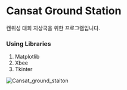 # Cansat Ground Station

캔위성 대회 지상국을 위한 프로그램입니다.

### Using Libraries
1. Matplotlib
2. Xbee
3. Tkinter

![Cansat_ground_staiton](https://user-images.githubusercontent.com/46067507/90512129-9340d680-e198-11ea-9a55-78ebb5f134cb.png)






